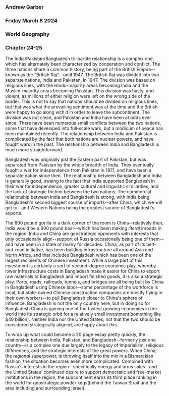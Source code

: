 ### Andrew Garber
### Friday March 8 2024
### World Geography
### Chapter 24-25

The India/Pakistan/Bangladesh tri-partite relationship is a complex one, which has alternately been characterized by cooperation and conflict. The three nations share a common history, being part of the British Empire--known as the "British Raj"--until 1947. The British Raj was divided into two separate nations, India and Pakistan, in 1947. The division was based on religious lines, with the Hindu-majority areas becoming India and the Muslim-majority areas becoming Pakistan. This division was hasty, and violent, as millions of either religion were left on the wrong side of the border. This is not to say that nations should be divided on religious lines, but that was what the prevailing sentiment was at the time and the British were happy to go along with it in order to leave the subcontinent. The division was not clean, and Pakistan and India have been at odds ever since. There have been numerous small conflicts between the two nations, some that have developed into full-scale wars, but a modicum of peace has been maintained recently. The relationship between India and Pakistan is complicated by the fact that both nations are nuclear powers, and have fought wars in the past. The relationship between India and Bangladesh is much more straightforward.

Bangladesh was originally just the Eastern part of Pakistan, but was separated from Pakistan by the whole breadth of India. They eventually fought a war for independence from Pakistan in 1971, and have been a separate nation since then. The relationship between Bangladesh and India is generally good, oweing to the fact that India supported Bangladesh in their war for independence, greater cultural and linguistic similarities, and the lack of strategic friction between the two nations. The commercial relationship between India and Bangladesh is strong, with India being Bangladesh's second biggest source of imports--after China, which we will get to--and Western Nations being the greatest source of Bangladesh's exports. 

The 800 pound gorilla in a dark corner of the room is China--relatively then, India would be a 600 pound bear--which has been making *literal* inroads in the region. India and China are geostrategic opponents with interests that only occasionally align--support of Russia occasionally being one of them--and have been in a state of rivalry for decades. China, as part of its belt-and-road initiative, has been building infrastructure all around Asia and North Africa, and that includes Bangladesh which has been one of the largest recipients of Chinese investment. While a large part of this investment is certainly a sort of second-degree economic play, whereby lower infrastructure costs in Bangladesh make it easier for China to export raw materials to Bangladesh and import finished goods, it is also a strategic play. Ports, roads, railroads, tunnels, and bridges are all being built by China in Bangladesh using Chinese labor--some percentage of the workforce is local, but state-owned Chinese construction companies are mostly flying in their own workers--to pull Bangladesh closer to China's sphere of influence. Bangladesh is not the only country here, but in doing so for Bangladesh China is gaining one of the fastest growing economies in the world into its strategic orbit for a relatively small investment(something like $40 billion). Neither India nor the United States, not that the two should be considered strategically aligned, are happy about this. 

To wrap up what could become a 20 page essay pretty quickly, the relationship between India, Pakistan, and Bangladesh--formerly just one country--is a complex one due largely to the legacy of Imperialism, religious differences, and the strategic interests of the great powers. When China, the *regional* superpower, is throwing itself into the mix in a Bismarckian fashion, the situation becomes even more complicated. Combined with Russia's interests in the region--specifically energy and arms sales--and the United States' continued desire to support democratic and free-market institutions in the region, the subcontinent earns its third place ranking in the world for geostrategic powder kegs(behind the Taiwan Strait and the area including and surrounding Israel). 


